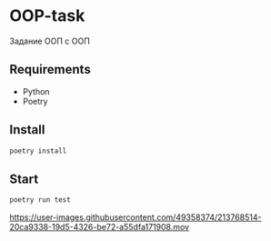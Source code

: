 # OOP-task
 Задание ООП с ООП
 
## Requirements
* Python
* Poetry

## Install
```sh
poetry install
```

## Start

```sh
poetry run test
```

https://user-images.githubusercontent.com/49358374/213768514-20ca9338-19d5-4326-be72-a55dfa171908.mov


